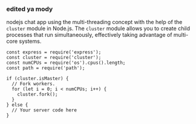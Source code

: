 ### edited ya mody

nodejs chat app using the multi-threading concept with the help of the `cluster` module in Node.js. The `cluster` module allows you to create child processes that run simultaneously, effectively taking advantage of multi-core systems.
<br/>

```
const express = require('express');
const cluster = require('cluster');
const numCPUs = require('os').cpus().length;
const path = require('path');

if (cluster.isMaster) {
  // Fork workers.
  for (let i = 0; i < numCPUs; i++) {
    cluster.fork();
  }
} else {
  // Your server code here
}
```